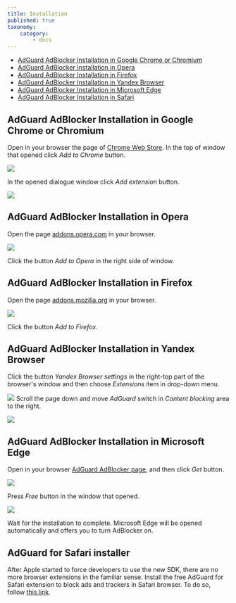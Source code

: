```yaml
---
title: Installation
published: true
taxonomy:
    category:
        - docs
---
```


* <a href="#t1">AdGuard AdBlocker Installation in Google Chrome or Chromium</a>
* <a href="#t2">AdGuard AdBlocker Installation in Opera</a>
* <a href="#t3">AdGuard AdBlocker Installation in Firefox</a>
* <a href="#t4">AdGuard AdBlocker Installation in Yandex Browser</a>
* <a href="#t5">AdGuard AdBlocker Installation in Microsoft Edge</a>
* <a href="#t6">AdGuard AdBlocker Installation in Safari</a>

<a name="t1"></a>
##  AdGuard AdBlocker Installation in Google Chrome or Chromium

Open in your browser the page of [Chrome Web Store](https://agrd.io/extension_chrome). In the top of window that opened click _Add to Chrome_ button. 

![](Chrome_01_EN.png)

In the opened dialogue window click _Add extension_ button.

![](Chrome_02_en.png)

<a name="t2"></a>
## AdGuard AdBlocker Installation in Opera

Open the page [addons.opera.com](https://agrd.io/extension_opera) in your browser.

![](Opera_01_EN.png)

Click the button _Add to Opera_ in the right side of window.

<a name="t3"></a>
## AdGuard AdBlocker Installation in Firefox

Open the page [addons.mozilla.org](https://agrd.io/extension_firefox) in your browser.

![](Firefox_01_EN.png)

Click the button _Add to Firefox_.

<a name="t4"></a>
## AdGuard AdBlocker Installation in Yandex Browser

Click the button _Yandex Browser settings_ in the right-top part of the browser's window and then choose _Extensions_ item in drop-down menu.

![](Yandex_01_EN.png)
Scroll the page down and move _AdGuard_ switch in _Content blocking_ area to the right. 


![](Yandex_02_EN.png)

<a name="t5"></a>
## AdGuard AdBlocker Installation in Microsoft Edge

Open in your browser [AdGuard AdBlocker page](https://agrd.io/extension_edge), and then click _Get_ button. 

![](Edge_01_EN.png)

Press _Free_ button in the window that opened.

![](Edge_02_EN.png)

Wait for the installation to complete. Microsoft Edge will be opened automatically and offers you to turn AdBlocker on. 

<a name="t6"></a>
## AdGuard for Safari installer

After Apple started to force developers to use the new SDK, there are no more browser extensions in the familiar sense. Install the free AdGuard for Safari extension to block ads and trackers in Safari browser. To do so, follow [this link](https://agrd.io/safari_release).